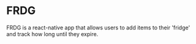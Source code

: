 # FRDG

FRDG is a react-native app that allows users to add items to their 'fridge' and track how long until they expire.

